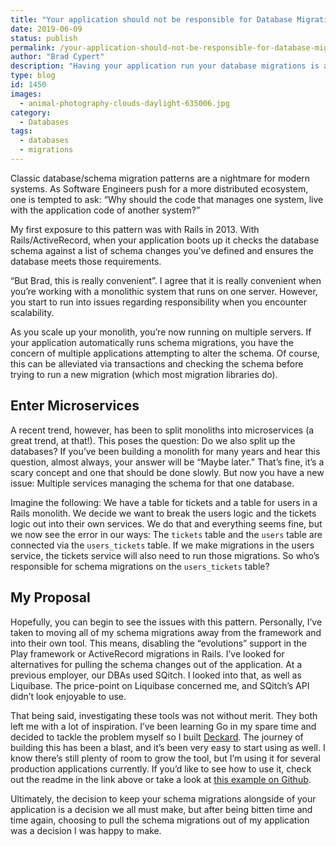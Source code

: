 ```yaml
---
title: "Your application should not be responsible for Database Migrations."
date: 2019-06-09
status: publish
permalink: /your-application-should-not-be-responsible-for-database-migrations
author: "Brad Cypert"
description: "Having your application run your database migrations is at best more responsibility than your web app should be responsible for and at worst a scalability nightmare."
type: blog
id: 1450
images:
  - animal-photography-clouds-daylight-635006.jpg
category:
  - Databases
tags:
  - databases
  - migrations
---
```




Classic database/schema migration patterns are a nightmare for modern systems. As Software Engineers push for a more distributed ecosystem, one is tempted to ask: “Why should the code that manages one system, live with the application code of another system?”

<HeadsUp title="What pattern is this?">
  My first exposure to this pattern was with Rails in 2013. With
  Rails/ActiveRecord, when your application boots up it checks the database
  schema against a list of schema changes you’ve defined and ensures the
  database meets those requirements.
</HeadsUp>

“But Brad, this is really convenient”. I agree that it is really convenient when
you’re working with a monolithic system that runs on one server. However, you start
to run into issues regarding responsibility when you encounter scalability.

As you scale up your monolith, you’re now running on multiple servers. If your application automatically runs schema migrations, you have the concern of multiple applications attempting to alter the schema. Of course, this can be alleviated via transactions and checking the schema before trying to run a new migration (which most migration libraries do).

## Enter Microservices

A recent trend, however, has been to split monoliths into microservices (a great trend, at that!). This poses the question: Do we also split up the databases? If you’ve been building a monolith for many years and hear this question, almost always, your answer will be “Maybe later.” That’s fine, it’s a scary concept and one that should be done slowly. But now you have a new issue: Multiple services managing the schema for that one database.

Imagine the following: We have a table for tickets and a table for users in a Rails monolith. We decide we want to break the users logic and the tickets logic out into their own services. We do that and everything seems fine, but we now see the error in our ways: The `tickets` table and the `users` table are connected via the `users_tickets` table. If we make migrations in the users service, the tickets service will also need to run those migrations. So who’s responsible for schema migrations on the `users_tickets` table?

## My Proposal

Hopefully, you can begin to see the issues with this pattern. Personally, I’ve taken to moving all of my schema migrations away from the framework and into their own tool. This means, disabling the “evolutions” support in the Play framework or ActiveRecord migrations in Rails. I’ve looked for alternatives for pulling the schema changes out of the application. At a previous employer, our DBAs used SQitch. I looked into that, as well as Liquibase. The price-point on Liquibase concerned me, and SQitch’s API didn’t look enjoyable to use.

That being said, investigating these tools was not without merit. They both left me with a lot of inspiration. I’ve been learning Go in my spare time and decided to tackle the problem myself so I built [Deckard](https://github.com/bradcypert/deckard). The journey of building this has been a blast, and it’s been very easy to start using as well. I know there’s still plenty of room to grow the tool, but I’m using it for several production applications currently. If you’d like to see how to use it, check out the readme in the link above or take a look at [this example on Github](https://github.com/Charitycode/CharityCode.org/tree/master/migrations).

Ultimately, the decision to keep your schema migrations alongside of your application is a decision we all must make, but after being bitten time and time again, choosing to pull the schema migrations out of my application was a decision I was happy to make.
